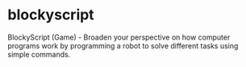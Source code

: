 # blockyscript
BlockyScript (Game) - Broaden your perspective on how computer programs work by programming a robot to solve different tasks using simple commands.
